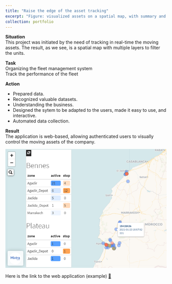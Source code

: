 ```yaml
---
title: "Raise the edge of the asset tracking"
excerpt: "Figure: visualized assets on a spatial map, with summary and colored items<br/><img src='/images/fleetmap_hamzaimloul.png'>"
collection: portfolio
---
```

**Situation**  
This project was initiated by the need of tracking in real-time the moving assets. The result, as we see, is a spatial map with multiple layers to filter the units.  

**Task**  
Organizing the fleet management system  
Track the performance of the fleet  

**Action**  
* Prepared data.  
* Recognized valuable datasets.  
* Understanding the business.  
* Designed the sytem to be adapted to the users, made it easy to use, and interactive.  
* Automated data collection.  

**Result**  
The application is web-based, allowing authenticated users to visually control the moving assets of the company.  
  
![fleetmap](/images/fleetmap_hamzaimloul.png)  
  
Here is the link to the web application (example) [🔗](https://rpubs.com/himl/724135)
